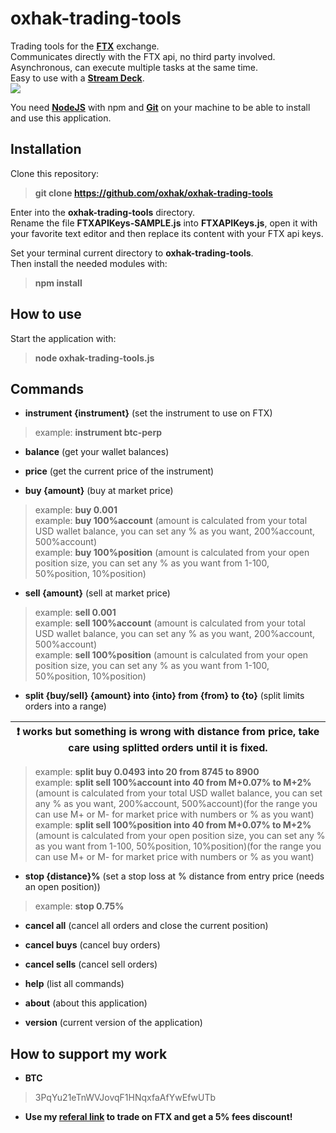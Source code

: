 # oxhak-trading-tools
Trading tools for the **[FTX](https://ftx.com/#a=oxhak "FTX")** exchange.\
Communicates directly with the FTX api, no third party involved.\
Asynchronous, can execute multiple tasks at the same time.\
Easy to use with a **[Stream Deck](https://www.elgato.com/en/gaming/stream-deck "Stream Deck")**.\
![](streamdeck-demo.gif)

You need **[NodeJS](https://nodejs.org/en/download/ "NodeJS")** with npm and **[Git](https://git-scm.com/downloads "Git")** on your machine to be able to install and use this application.

## Installation
Clone this repository:
> **git clone https://github.com/oxhak/oxhak-trading-tools**

Enter into the **oxhak-trading-tools** directory.\
Rename the file **FTXAPIKeys-SAMPLE.js** into **FTXAPIKeys.js**, open it with your favorite text editor and then replace its content with your FTX api keys.

Set your terminal current directory to **oxhak-trading-tools**.\
Then install the needed modules with:
> **npm install**

## How to use
Start the application with:
> **node oxhak-trading-tools.js**

## Commands

-   **instrument {instrument}** (set the instrument to use on FTX)
> example:  **instrument btc-perp**

-   **balance** (get your wallet balances)

-  **price** (get the current price of the instrument)

-  **buy {amount}** (buy at market price)
 > example:  **buy 0.001**\
 > example:  **buy 100%account** (amount is calculated from your total USD wallet balance, you can set any % as you want, 200%account, 500%account)\
 > example:  **buy 100%position** (amount is calculated from your open position size, you can set any % as you want from 1-100, 50%position, 10%position)

- **sell {amount}** (sell at market price)
 > example:  **sell 0.001**\
 > example:  **sell 100%account** (amount is calculated from your total USD wallet balance, you can set any % as you want, 200%account, 500%account)\
 > example:  **sell 100%position** (amount is calculated from your open position size, you can set any % as you want from 1-100, 50%position, 10%position)

- **split {buy/sell} {amount} into {into} from {from} to {to}** (split limits orders into a range)

| :exclamation: works but something is wrong with distance from price, take care using splitted orders until it is fixed. |
|-----------------------------------------|

 > example:  **split buy 0.0493 into 20 from 8745 to 8900**\
 > example:  **split sell 100%account into 40 from M+0.07% to M+2%** (amount is calculated from your total USD wallet balance, you can set any % as you want, 200%account, 500%account)(for the range you can use M+ or M- for market price with numbers or % as you want)\
 > example:  **split sell 100%position into 40 from M+0.07% to M+2%** (amount is calculated from your open position size, you can set any % as you want from 1-100, 50%position, 10%position)(for the range you can use M+ or M- for market price with numbers or % as you want)

-  **stop {distance}%** (set a stop loss at % distance from entry price (needs an open position))
 > example:  **stop 0.75%**

-  **cancel all** (cancel all orders and close the current position)

-  **cancel buys** (cancel buy orders)

-  **cancel sells** (cancel sell orders)

-  **help** (list all commands)

- **about** (about this application)

- **version** (current version of the application)

## How to support my work

- **BTC**
>3PqYu21eTnWVJovqF1HNqxfaAfYwEfwUTb

- **Use my [referal link](https://ftx.com/#a=oxhak) to trade on FTX and get a 5% fees discount!**
